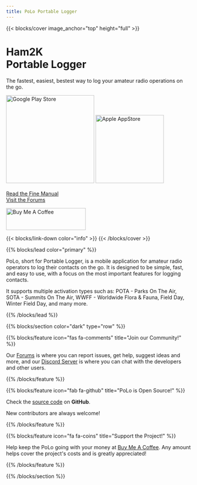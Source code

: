 ```yaml
---
title: PoLo Portable Logger
---
```


{{< blocks/cover image_anchor="top" height="full" >}}
<h1><light>Ham2K</light><br />Portable Logger</h1>

<p class="lead mt-5">The fastest, easiest, bestest way to log your amateur radio operations on the go.</p>

<div>
  <a href='https://play.google.com/store/apps/details?id=com.ham2k.polo.beta'  target='_blank'><img src='./google-play-badge.png' alt='Google Play Store' width='240' /></a>   <a href='https://apps.apple.com/us/app/ham2k-portable-logger/id6478713938'  target='_blank'><img src='./apple-appstore-badge.svg' alt='Apple AppStore' width='186' /></a>
</div>

<br />

<a class="btn btn-lg btn-primary me-3 mb-4" href="/docs/">
  Read the Fine Manual <i class="fas fa-book-open ms-2"></i>
</a>
<br />
<a class="btn btn-lg btn-primary me-3 mb-4" href="https://forums.ham2k.com/">
  Visit the Forums <i class="fas fa-comments ms-2"></i>
</a>

<a href="https://www.buymeacoffee.com/ham2k" target="_blank"><img src="https://cdn.buymeacoffee.com/buttons/v2/default-yellow.png" alt="Buy Me A Coffee" style="height: 60px !important;width: 217px !important;" ></a>

{{< blocks/link-down color="info" >}}
{{< /blocks/cover >}}


{{% blocks/lead color="primary" %}}

PoLo, short for Portable Logger, is a mobile application for amateur radio operators to log their contacts on the go. It is designed to be simple, fast, and easy to use, with a focus on the most important features for logging contacts.

It supports multiple activation types such as: POTA - Parks On The Air, SOTA - Summits On The Air, WWFF - Worldwide Flora & Fauna,
Field Day, Winter Field Day, and many more.

{{% /blocks/lead %}}


{{% blocks/section color="dark" type="row" %}}

{{% blocks/feature icon="fas fa-comments" title="Join our Community!" %}}

Our [Forums](https://forums.ham2k.com/) is where you can report issues, get help, suggest ideas and more, and our [Discord Server](https://discord.gg/c4Th9QkByJ) is where you can chat with the developers and other users.

{{% /blocks/feature %}}



{{% blocks/feature icon="fab fa-github" title="PoLo is Open Source!" %}}

Check the [source code](https://github.com/ham2k/app-polo) on **GitHub**.

New contributors are always welcome!

{{% /blocks/feature %}}



{{% blocks/feature icon="fa fa-coins" title="Support the Project!" %}}

Help keep the PoLo going with your money at [Buy Me A Coffee](https://buymeacoffee.com/ham2k). Any amount helps cover the project's costs and is greatly appreciated!

{{% /blocks/feature %}}


{{% /blocks/section %}}


